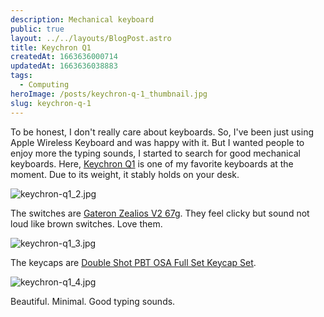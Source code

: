 ```yaml
---
description: Mechanical keyboard
public: true
layout: ../../layouts/BlogPost.astro
title: Keychron Q1
createdAt: 1663636000714
updatedAt: 1663636038883
tags:
  - Computing
heroImage: /posts/keychron-q-1_thumbnail.jpg
slug: keychron-q-1
---
```



To be honest, I don't really care about keyboards. So, I've been just using Apple Wireless Keyboard and was happy with it. But I wanted people to enjoy more the typing sounds, I started to search for good mechanical keyboards. Here, [Keychron Q1](https://www.keychron.com/products/keychron-q1) is one of my favorite keyboards at the moment.
Due to its weight, it stably holds on your desk.

![keychron-q1_2.jpg](/posts/keychron-q-1_keychron-q1-2-jpg.jpg)

The switches are [Gateron Zealios V2 67g](https://amzn.to/3RWbP8N). They feel clicky but sound not loud like brown switches. Love them.

![keychron-q1_3.jpg](/posts/keychron-q-1_keychron-q1-3-jpg.jpg)

The keycaps are [Double Shot PBT OSA Full Set Keycap Set](https://www.keychron.com/products/double-shot-pbt-osa-full-set-keycap-set).

![keychron-q1_4.jpg](/posts/keychron-q-1_keychron-q1-4-jpg.jpg)

Beautiful. Minimal. Good typing sounds.

